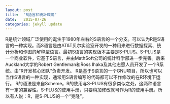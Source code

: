 ```yaml
---
layout: post
title:  "R語言和統計環境"
date:   2015-07-26
categories: jekyll update
---
```

R是统计领域广泛使用的诞生于1980年左右的S语言的一个分支。可以认为R是S语言的一种实现。而S语言是由AT&T贝尔实验室开发的一种用来进行数据探索、统计分析和作图的解释型语言。最初S语言的实现版本主要是S-PLUS。S-PLUS是一个商业软件，它基于S语言，并由MathSoft公司的统计科学部进一步完善。后来Auckland大学的Robert Gentleman和Ross Ihaka及其他志愿人员开发了一个R系统。由“R开发核心团队”负责开发。 R是基于S语言的一个GNU项目，所以也可以当作S语言的一种实现，通常用S语言编写的代码都可以不作修改的在R环境下运行。 R的语法是来自Scheme。R的使用与S-PLUS有很多类似之处，这两种语言有一定的兼容性。S-PLUS的使用手册，只要稍加修改就可作为R的使用手册。所以有人说：R，是S-PLUS的一个“克隆”。
